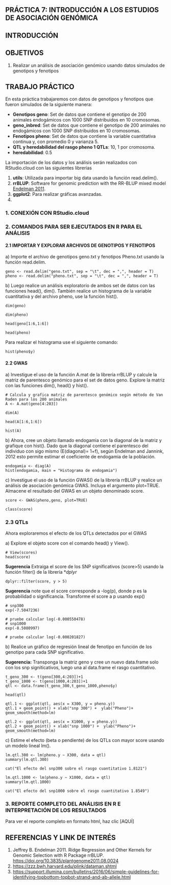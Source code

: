 ## PRÁCTICA 7: INTRODUCCIÓN A LOS ESTUDIOS DE ASOCIACIÓN GENÓMICA

## INTRODUCCIÓN



## OBJETIVOS 
1. Realizar un análisis de asociación genómico usando datos simulados de genotipos y fenotipos

## TRABAJO PRÁCTICO
En esta práctica trabajaremos con datos de genotipos y fenotipos que fueron simulados de la siguiente manera:
- **Genotipos geno**: Set de datos que contiene el genotipo de 200 animales endogámicos con 1000 SNP distribuidos en 10 cromosomas.
- **geno_inbred**: Set de datos que contiene el genotipo de 200 animales no endogámicos con 1000 SNP distribuidos en 10 cromosomas.
- **Fenotipos pheno**: Set de datos que contiene la variable cuantitativa continua y, con promedio 0 y varianza 5.
- **QTL y heredabilidad del rasgo pheno 1 QTLs**: 10, 1 por cromosoma.
- **heredabilidad**: 0.5 <br />

La importación de los datos y los análisis serán realizados con RStudio.cloud con las siguientes librerías<br />
1. **utils**: Utilizada para importar big data usando la función read.delim().
2. **rrBLUP**: Software for genomic prediction with the RR-BLUP mixed model [Endelman 2011](https://doi.org/10.3835/plantgenome2011.08.0024).
3. **ggplot2**: Para realizar gráficas avanzadas. 
4. 

### 1. CONEXIÓN CON RStudio.cloud

### 2. COMANDOS PARA SER EJECUTADOS EN R PARA EL ANÁLISIS 
#### 2.1 IMPORTAR Y EXPLORAR ARCHIVOS DE GENOTIPOS Y FENOTIPOS
a) Importe el archivo de genotipos geno.txt y fenotipos Pheno.txt usando la función read.delim.
```
geno <- read.delim("geno.txt", sep = "\t", dec = ",", header = T)
pheno <- read.delim("pheno.txt", sep = "\t", dec = ",", header = T)
```
b) Luego realice un análisis exploratorio de ambos set de datos con las funciones head(), dim(). También realice un histograma de la variable cuantitativa y del archivo pheno, use la función hist().
```
dim(geno)
```
```
dim(pheno)
```
```
head(geno[1:6,1:6])
```
```
head(pheno)
```
Para realizar el histograma use el siguiente comando:
```
hist(pheno$y)
```
#### 2.2 GWAS
a) Investigue el uso de la función A.mat de la librería rrBLUP y calcule la matriz de parentesco genómico para el set de datos geno. Explore la matriz con las funciones dim(), head() y hist().
```
# Calcula y grafica matriz de parentesco genómico según método de Van Raden para los 200 animales
A <- A.mat(geno[4:203]) 
```
```
dim(A)
```
```
head(A[1:6,1:6])
```
```
hist(A)
```
b) Ahora, cree un objeto llamado endogamia con la diagonal de la matriz y grafique con hist(). Dado que la diagonal contiene el parentesco del individuo con sigo mismo (E(diagonal)= 1+f), según Endelman and Jannink, 2012 esto permite estimar el coeficiente de endogamia de la población.
```
endogamia <- diag(A)
hist(endogamia, main = "Histograma de endogamia")
```
c) Investigue el uso de la función GWAS() de la librería rrBLUP y realice un análisis de asociación genómica GWAS. Incluya el argumento plot=TRUE. Almacene el resultado del GWAS en un objeto denominado score. 
```
score <- GWAS(pheno,geno, plot=TRUE)
```
```
class(score)
```
### 2.3 QTLs

Ahora exploraremos el efecto de los QTLs detectados por el GWAS

a) Explore el objeto score con el comando head() y View().
```
# View(scores)
head(score)
```
**Sugerencia** Extraiga el score de los SNP significativos (score>5) usando la función filter() de la librería **dplyr*
```
dplyr::filter(score, y > 5)
```
**Sugerencia** note que el score corresponde a -log(p), donde p es la probabilidad o significancia. Transforme el score a p usando exp()
```
# snp300
exp(-7.5047236) 
```
```
# pruebe calcular log(-0.000550478)
# snp1000
exp(-8.5080997)
```
```
# pruebe calcular log(-0.000201827)
```
b) Realice un gráfico de regresión lineal de fenotipo en función de los genotipo para cada SNP significativo.

**Sugerencia:** Transponga la matriz geno y cree un nuevo data.frame solo con los snp signiticativos, luego una al data.frame el rasgo cuantitativo.
```
t_geno_300 <- t(geno[300,4:203])+1
t_geno_1000 <- t(geno[1000,4:203])+1
qtl <- data.frame(t_geno_300,t_geno_1000,pheno$y)

head(qtl)
```
```
qtl.1 <- ggplot(qtl, aes(x = X300, y = pheno.y))
qtl.1 + geom_point() + xlab("snp 300") +  ylab("Pheno")+ geom_smooth(method=lm)
```
```
qtl.2 <- ggplot(qtl, aes(x = X1000, y = pheno.y))
qtl.2 + geom_point() + xlab("snp 1000") +  ylab("Pheno")+ geom_smooth(method=lm)
```
c) Estime el efecto (beta o pendiente) de los QTLs con mayor score usando un modelo lineal lm().
```
lm.qtl.300 <- lm(pheno.y ~ X300, data = qtl)
summary(lm.qtl.300)
```
```
cat("El efecto del snp300 sobre el rasgo cuantitativo 1.8121")
```
```
lm.qtl.1000 <- lm(pheno.y ~ X1000, data = qtl)
summary(lm.qtl.1000)
```
```
cat("El efecto del snp1000 sobre el rasgo cuantitativo 1.8549")
```
### 3. REPORTE COMPLETO DEL ANÁLISIS EN R E INTERPRETACIÓN DE LOS RESULTADOS 
Para ver el reporte completo en formato html, haz clic [AQUÍ]

## REFERENCIAS Y LINK DE INTERÉS
1. Jeffrey B. Endelman 2011. Ridge Regression and Other Kernels for Genomic Selection with R Package rrBLUP. https://doi.org/10.3835/plantgenome2011.08.0024
2. https://zzz.bwh.harvard.edu/plink/dataman.shtml
3. https://support.illumina.com/bulletins/2016/06/simple-guidelines-for-identifying-topbottom-topbot-strand-and-ab-allele.html
